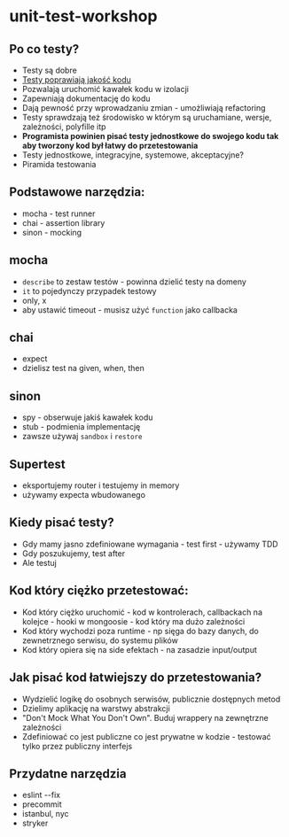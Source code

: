 # unit-test-workshop
## Po co testy?
* Testy są dobre
* [Testy poprawiają jakość kodu](https://www.infoq.com/news/2009/03/TDD-Improves-Quality)
* Pozwalają uruchomić kawałek kodu w izolacji
* Zapewniają dokumentację do kodu
* Dają pewność przy wprowadzaniu zmian - umożliwiają refactoring
* Testy sprawdzają też środowisko w którym są uruchamiane, wersje, zależności, polyfille itp
* **Programista powinien pisać testy jednostkowe do swojego kodu tak aby tworzony kod był łatwy do przetestowania**
* Testy jednostkowe, integracyjne, systemowe, akceptacyjne?
* Piramida testowania

## Podstawowe narzędzia:
* mocha - test runner
* chai - assertion library
* sinon - mocking

## mocha
* `describe` to zestaw testów - powinna dzielić testy na domeny
* `it` to pojedynczy przypadek testowy
* only, x 
* aby ustawić timeout - musisz użyć `function` jako callbacka

## chai
* expect 
* dzielisz test na given, when, then

## sinon
* spy - obserwuje jakiś kawałek kodu
* stub - podmienia implementację 
* zawsze używaj `sandbox` i `restore`
 
## Supertest
* eksportujemy router i testujemy in memory
* używamy expecta wbudowanego
 
## Kiedy pisać testy?
* Gdy mamy jasno zdefiniowane wymagania - test first - używamy TDD
* Gdy poszukujemy, test after
* Ale testuj

## Kod który ciężko przetestować:
* Kod który ciężko uruchomić - kod w kontrolerach, callbackach na kolejce - hooki w mongoosie - kod który ma dużo zależności 
* Kod który wychodzi poza runtime - np sięga do bazy danych, do zewnetrznego serwisu, do systemu plików
* Kod który opiera się na side efektach - na zasadzie input/output

## Jak pisać kod łatwiejszy do przetestowania?
* Wydzielić logikę do osobnych serwisów, publicznie dostępnych metod
* Dzielimy aplikację na warstwy abstrakcji
* "Don't Mock What You Don't Own". Buduj wrappery na zewnętrzne zależności
* Zdefiniować co jest publiczne co jest prywatne w kodzie - testować tylko przez publiczny interfejs

## Przydatne narzędzia
* eslint --fix
* precommit
* istanbul, nyc
* stryker
